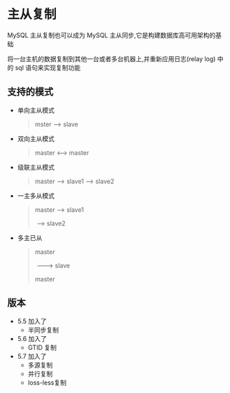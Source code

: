 # 主从复制

MySQL 主从复制也可以成为 MySQL 主从同步,它是构建数据库高可用架构的基础

将一台主机的数据复制到其他一台或者多台机器上,并重新应用日志(relay log) 中的 sql 语句来实现复制功能

## 支持的模式

- 单向主从模式

  > mster --> slave

- 双向主从模式

  > master  <--> master

- 级联主从模式

  > master --> slave1 --> slave2

- 一主多从模式

  > master --> slave1
  >
  > ​			 --> slave2

- 多主已从

  > master
  >
  > ​				---> slave
  >
  > master

## 版本

- 5.5 加入了
  - 半同步复制
- 5.6 加入了 
  - GTID 复制
- 5.7 加入了
  - 多源复制
  - 并行复制
  - loss-less复制

## 

